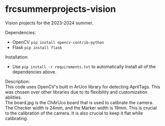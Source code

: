 # frcsummerprojects-vision

Vision projects for the 2023-2024 summer.

Dependencies:
- OpenCV `pip install opencv-contrib-python`
- Flask `pip install flask`

Installation:  
- Use `pip install -r requirements.txt` to automatically install all of the dependencies above.

Description:  
This code uses OpenCV's built in ArUco library for detecting AprilTags. This was chosen over other libraries due to its flexibility and customization abilities.  
The board.jpg is the ChArUco board that is used to calibrate the camera. The Checker width is 24mm, and the Marker width is 19mm. This is crucial to the calibration of the camera. It is also crucial to keep it flat while calibrating.